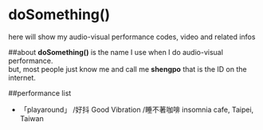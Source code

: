 doSomething()
=============

here will show my audio-visual performance codes, video and related infos

##about
**doSomething()** is the name I use when I do audio-visual performance.<br/>
but, most people just know me and call me **shengpo** that is the ID on the internet.


##performance list
- 「playaround」 /好抖 Good Vibration /睡不著咖啡 insomnia cafe, Taipei, Taiwan
